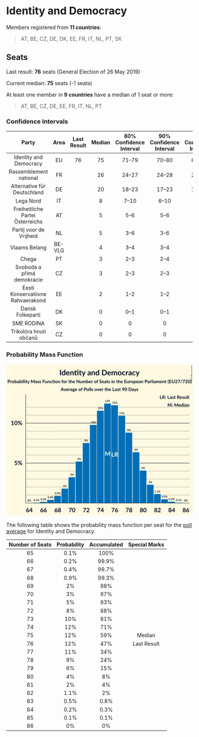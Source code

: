 # Identity and Democracy

Members registered from **11 countries**:

> AT, BE, CZ, DE, DK, EE, FR, IT, NL, PT, SK

## Seats

Last result: **76** seats (General Election of 26 May 2019)

Current median: **75** seats (-1 seats)

At least one member in **9 countries** have a median of 1 seat or more:

> AT, BE, CZ, DE, EE, FR, IT, NL, PT

### Confidence Intervals

| Party | Area | Last Result | Median | 80% Confidence Interval | 90% Confidence Interval | 95% Confidence Interval | 99% Confidence Interval |
|:-----:|:----:|:-----------:|:------:|:-----------------------:|:-----------------------:|:-----------------------:|:-----------------------:|
| Identity and Democracy | EU | 76 | 75 | 71–79 | 70–80 | 69–81 | 67–83 |
| Rassemblement national | FR | | 26 | 24–27 | 24–28 | 23–28 | 23–30 |
| Alternative für Deutschland | DE | | 20 | 18–23 | 17–23 | 17–23 | 15–25 |
| Lega Nord | IT | | 8 | 7–10 | 6–10 | 6–11 | 6–11 |
| Freiheitliche Partei Österreichs | AT | | 5 | 5–6 | 5–6 | 4–6 | 4–6 |
| Partij voor de Vrijheid | NL | | 5 | 3–6 | 3–6 | 3–6 | 3–6 |
| Vlaams Belang | BE-VLG | | 4 | 3–4 | 3–4 | 3–4 | 3–4 |
| Chega | PT | | 3 | 2–3 | 2–4 | 2–4 | 2–4 |
| Svoboda a přímá demokracie | CZ | | 3 | 2–3 | 2–3 | 2–3 | 2–4 |
| Eesti Konservatiivne Rahvaerakond | EE | | 2 | 1–2 | 1–2 | 1–2 | 1–2 |
| Dansk Folkeparti | DK | | 0 | 0–1 | 0–1 | 0–1 | 0–1 |
| SME RODINA | SK | | 0 | 0 | 0 | 0 | 0 |
| Trikolóra hnutí občanů | CZ | | 0 | 0 | 0 | 0 | 0 |

### Probability Mass Function

![Graph with seats probability mass function not yet produced](average-2023-11-30-seats-pmf-identityanddemocracy.png "Seats Probability Mass Function")

The following table shows the probability mass function per seat for the [poll average](average-2023-11-30.html) for Identity and Democracy.

| Number of Seats | Probability | Accumulated | Special Marks |
|:---------------:|:-----------:|:-----------:|:-------------:|
| 65 | 0.1% | 100% |  |
| 66 | 0.2% | 99.9% |  |
| 67 | 0.4% | 99.7% |  |
| 68 | 0.9% | 99.3% |  |
| 69 | 2% | 98% |  |
| 70 | 3% | 97% |  |
| 71 | 5% | 93% |  |
| 72 | 8% | 88% |  |
| 73 | 10% | 81% |  |
| 74 | 12% | 71% |  |
| 75 | 12% | 59% | Median |
| 76 | 12% | 47% | Last Result |
| 77 | 11% | 34% |  |
| 78 | 9% | 24% |  |
| 79 | 6% | 15% |  |
| 80 | 4% | 8% |  |
| 81 | 2% | 4% |  |
| 82 | 1.1% | 2% |  |
| 83 | 0.5% | 0.8% |  |
| 84 | 0.2% | 0.3% |  |
| 85 | 0.1% | 0.1% |  |
| 86 | 0% | 0% |  |


